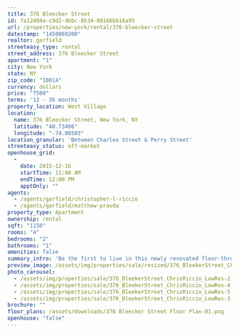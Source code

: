 ```yaml
---
title: 376 Bleecker Street
id: fa12404a-c9d2-4bbc-8b34-08166bb16a95
url: /properties/new-york/rental/376-bleecker-street
datestamp: "1450069200"
realtor: garfield
streeteasy_type: rental
street_address: 376 Bleecker Street
apartment: "1"
city: New York
state: NY
zip_code: "10014"
currency: dollars
price: "7500"
terms: '12 - 36 months'
property_location: West Village
location:
  name: 376 Bleecker Street, New York, NY
  latitude: "40.73496"
  longitude: "-74.00503"
location_granular: 'Between Charles Street & Perry Street'
streeteasy_status: off-market
openhouse_grid:
  - 
    date: 2015-12-16
    startTime: 11:00 AM
    endTime: 12:00 PM
    apptOnly: ""
agents:
  - /agents/garfield/christopher-l-riccio
  - /agents/garfield/matthew-pravda
property_type: Apartment
ownership: rental
sqft: "1150"
rooms: "4"
bedrooms: "2"
bathrooms: "1"
amenities: false
summary_intro: 'Be the first to live in this newly renovated floor-through, two bedroom apartment in the heart of the West Village.  Located on Bleecker Street between Charles St. & Perry St. this apartment commands the entire second floor of a four story mixed use building.  Pictures and floor plan are above, available immediately.'
preview_image: /assets/img/properties/sale/resized/376_BleekerStreet_ChrisRiccio-1.jpg
photo_carousel:
  - /assets/img/properties/sale/376_BleekerStreet_ChrisRiccio_LowRes-2-20151214113254.jpg
  - /assets/img/properties/sale/376_BleekerStreet_ChrisRiccio_LowRes-4.jpg
  - /assets/img/properties/sale/376_BleekerStreet_ChrisRiccio_LowRes-5.jpg
  - /assets/img/properties/sale/376_BleekerStreet_ChrisRiccio_LowRes-3.jpg
brochure: ""
floor_plans: /assets/downloads/376 Bleecker Street Floor Plan-01.png
openhouse: "false"
---
```

